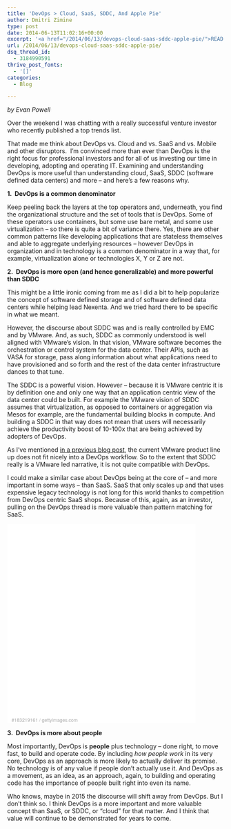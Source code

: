 ```yaml
---
title: 'DevOps > Cloud, SaaS, SDDC, And Apple Pie'
author: Dmitri Zimine
type: post
date: 2014-06-13T11:02:16+00:00
excerpt: '<a href="/2014/06/13/devops-cloud-saas-sddc-apple-pie/">READ MORE</a>'
url: /2014/06/13/devops-cloud-saas-sddc-apple-pie/
dsq_thread_id:
  - 3184990591
thrive_post_fonts:
  - '[]'
categories:
  - Blog

---
```

_by Evan Powell_

<p class="normal">
  Over the weekend I was chatting with a really successful venture investor who recently published a top trends list.
</p>

<p class="normal">
  That made me think about DevOps vs. Cloud and vs. SaaS and vs. Mobile and other disruptors.  I’m convinced more than ever than DevOps is the right focus for professional investors and for all of us investing our time in developing, adopting and operating IT. Examining and understanding DevOps is more useful than understanding cloud, SaaS, SDDC (software defined data centers) and more &#8211; and here’s a few reasons why.
</p>

<p class="normal">
  <b>1.  DevOps is a common denominator</b>
</p>

<p class="normal">
  Keep peeling back the layers at the top operators and, underneath, you find the organizational structure and the set of tools that is DevOps. Some of these operators use containers, but some use bare metal, and some use virtualization &#8211; so there is quite a bit of variance there. Yes, there are other common patterns like developing applications that are stateless themselves and able to aggregate underlying resources &#8211; however DevOps in organization and in technology is a common denominator in a way that, for example, virtualization alone or technologies X, Y or Z are not. <b> </b>
</p>

<p class="normal">
  <!--more-->
</p>

<p class="normal">
  <b>2.  DevOps is more open (and hence generalizable) and more powerful than SDDC</b>
</p>

<p class="normal">
  This might be a little ironic coming from me as I did a bit to help popularize the concept of software defined storage and of software defined data centers while helping lead Nexenta. And we tried hard there to be specific in what we meant.
</p>

<p class="normal">
  However, the discourse about SDDC was and is really controlled by EMC and by VMware. And, as such, SDDC as commonly understood is well aligned with VMware’s vision. In that vision, VMware software becomes the orchestration or control system for the data center. Their APIs, such as VASA for storage, pass along information about what applications need to have provisioned and so forth and the rest of the data center infrastructure dances to that tune.
</p>

<p class="normal">
  The SDDC is a powerful vision. However &#8211; because it is VMware centric it is by definition one and only one way that an application centric view of the data center could be built. For example the VMware vision of SDDC assumes that virtualization, as opposed to containers or aggregation via Mesos for example, are the fundamental building blocks in compute. And building a SDDC in that way does not mean that users will necessarily achieve the productivity boost of 10-100x that are being achieved by adopters of DevOps.
</p>

<p class="normal">
  As I’ve mentioned <a href="http://stackstorm.com/2014/05/09/day-four-devops-friendly-architecture-fundamentally-different-legacy-products/" target="_blank">in a previous blog post</a>, the current VMware product line up does not fit nicely into a DevOps workflow. So to the extent that SDDC really is a VMware led narrative, it is not quite compatible with DevOps.
</p>

<p class="normal">
  I could make a similar case about DevOps being at the core of &#8211; and more important in some ways &#8211; than SaaS. SaaS that only scales up and that uses expensive legacy technology is not long for this world thanks to competition from DevOps centric SaaS shops. Because of this, again, as an investor, pulling on the DevOps thread is more valuable than pattern matching for SaaS.
</p>

<div style="background-color: #fff; display: inline-block; font-family: 'Helvetica Neue',Arial,sans-serif; color: #a7a7a7; font-size: 11px; width: 100%; max-width: 437px; min-width: 300px;">
  <div style="overflow: hidden; position: relative; height: 0; padding: 89.931350% 0 49px 0; width: 100%;">
  </div>
  
  <div style="padding: 0; margin: 4px 0 0 10px; text-align: left;">
    <a style="color: #a7a7a7; text-decoration: none; font-weight: normal !important; border: none; display: inline-block;" href="http://www.gettyimages.com/detail/183219161" target="_blank">#183219161</a> / <a style="color: #a7a7a7; text-decoration: none; font-weight: normal !important; border: none; display: inline-block;" href="http://www.gettyimages.com" target="_blank">gettyimages.com</a>
  </div>
</div>

<p class="normal">
  <b>3.  DevOps is more about people</b>
</p>

<p class="normal">
  Most importantly, DevOps is <b>people</b> plus technology &#8211; done right, to move fast, to build and operate code. By including <i>how people work </i>in its very core, DevOps as an approach is more likely to actually deliver its promise. No technology is of any value if people don’t actually use it. And DevOps as a movement, as an idea, as an approach, again, to building and operating code has the importance of people built right into even its name.
</p>

<p class="normal">
  Who knows, maybe in 2015 the discourse will shift away from DevOps. But I don’t think so. I think DevOps is a more important and more valuable concept than SaaS, or SDDC, or “cloud” for that matter. And I think that value will continue to be demonstrated for years to come.
</p>